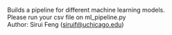 Builds a pipeline for different machine learning models. <br />
Please run your csv file on ml_pipeline.py <br />
Author: Sirui Feng (siruif@uchicago.edu)